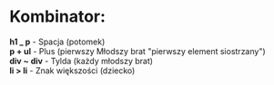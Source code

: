  # Kombinator: #
**h1 _ p** - Spacja (potomek)  
**p + ul** - Plus (pierwszy Młodszy brat "pierwszy element siostrzany")  
**div ~ div** - Tylda (każdy młodszy brat)  
**li > li** - Znak większości (dziecko) 
